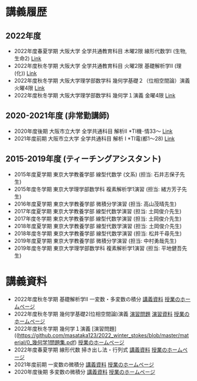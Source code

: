 
# **講義履歴**

## **2022年度**
- 2022年度春夏学期 大阪大学 全学共通教育科目 木曜2限 線形代数学I (生物,生命2) [Link](https://masataka123.github.io/2022_summer_LA/)
- 2022年度秋冬学期 大阪大学 全学共通教育科目 火曜2限 基礎解析学II (理(化)) [Link](https://masataka123.github.io/2022_winter_int/)
- 2022年度秋冬学期 大阪大学理学部数学科 幾何学基礎２（位相空間論）演義 火曜4限 [Link](https://masataka123.github.io/2022_winter_generaltopology/)
- 2022年度秋冬学期 大阪大学理学部数学科 幾何学１演義  金曜4限  [Link](https://masataka123.github.io/2022_winter_stokes/)

## **2020-2021年度 (非常勤講師)**
- 2020年度後期 大阪市立大学  全学共通科目 解析Ⅱ *TⅠ機･情33～ [Link](https://github.com/masataka123/class/tree/master/2020_autumn)
- 2021年度前期 大阪市立大学  全学共通科目 解析 I *TⅠ電(都1～28) [Link](https://github.com/masataka123/2021_summer)

## **2015-2019年度 (ティーチングアシスタント)**
- 2015年度夏学期 東京大学教養学部 線型代数学 (文系) (担当: 石井志保子先生)
- 2015年度冬学期 東京大学理学部数学科 複素解析学1演習 (担当: 緒方芳子先生)
- 2016年度夏学期 東京大学教養学部 微積分学演習
(担当: 高山茂晴先生)
- 2017年度夏学期 東京大学教養学部 線型代数学演習
(担当: 土岡俊介先生) 
- 2017年度冬学期 東京大学教養学部 線型代数学演習
(担当: 土岡俊介先生) 
- 2018年度夏学期 東京大学教養学部 線型代数学演習
(担当: 土岡俊介先生) 
- 2018年度冬学期 東京大学教養学部 線型代数学演習
(担当: 松井千尋先生) 
- 2019年度夏学期 東京大学教養学部 微積分学演習
(担当: 中村勇哉先生) 
- 2019年度冬学期 東京大学理学部数学科 複素解析学1演習
(担当: 平地健吾先生) 

# **講義資料**
- 2022年度秋冬学期 基礎解析学II 一変数・多変数の積分 [講義資料](https://github.com/masataka123/2022_winter_int/blob/master/material/0_一変数多変数の積分.pdf) [授業のホームページ](https://masataka123.github.io/2022_winter_int/)
- 2022年度秋冬学期 幾何学基礎2(位相空間論)演義 [演習問題](https://github.com/masataka123/2022_winter_generaltopology/blob/master/material/0_集合と位相問題集.pdf) [演習資料](https://github.com/masataka123/2022_winter_generaltopology/blob/master/material/0_集合と位相まとめ.pdf) [授業のホームページ](https://masataka123.github.io/2022_winter_generaltopology/)
- 2022年度秋冬学期 幾何学１演義  [演習問題]((https://github.com/masataka123/2022_winter_stokes/blob/master/material/0_幾何学1問題集.pdf) [授業のホームページ](https://masataka123.github.io/2022_winter_stokes/)
- 2022年度春夏学期 線形代数 掃き出し法・行列式 [講義資料](https://masataka123.github.io/blog3/lecture/2022_線形代数掃き出し法.pdf) [授業のホームページ](https://masataka123.github.io/2022_summer_LA/)
- 2021年度前期 一変数の微積分 [講義資料](https://masataka123.github.io/blog3/lecture/2021_一変数の微分積分.pdf) [授業のホームページ](https://github.com/masataka123/2021_summer)
- 2020年度後期 多変数の微積分 [講義資料](https://masataka123.github.io/blog3/lecture/2020_多変数の微分積分.pdf) [授業のホームページ](https://github.com/masataka123/class/tree/master/2020_autumn)

